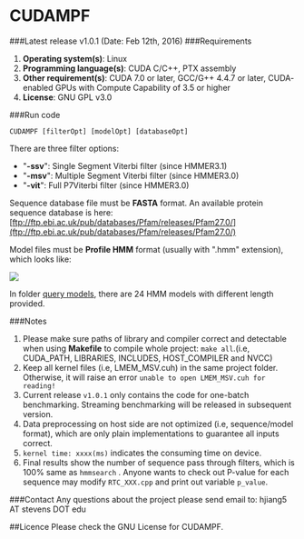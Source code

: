 # CUDAMPF
###Latest release
v1.0.1 (Date: Feb 12th, 2016)
###Requirements
1. **Operating system(s)**: Linux
2. **Programming language(s)**: CUDA C/C++, PTX assembly
3. **Other requirement(s)**: CUDA 7.0 or later, GCC/G++ 4.4.7 or later, CUDA-
enabled GPUs with Compute Capability of 3.5 or higher
4. **License**: GNU GPL v3.0

###Run code
```
CUDAMPF [filterOpt] [modelOpt] [databaseOpt]
```
There are three filter options:
- "**-ssv**": Single Segment Viterbi filter (since HMMER3.1)
- "**-msv**": Multiple Segment Viterbi filter (since HMMER3.0)
- "**-vit**": Full P7Viterbi filter (since HMMER3.0)

Sequence database file must be **FASTA** format. An available protein sequence database is here: [ftp://ftp.ebi.ac.uk/pub/databases/Pfam/releases/Pfam27.0/](ftp://ftp.ebi.ac.uk/pub/databases/Pfam/releases/Pfam27.0/)

Model files must be **Profile HMM** format (usually with ".hmm" extension), which looks like:

![]({{site.baseurl}}//docs/hmm.png)

In folder [query models](https://github.com/Super-Hippo/CUDAMPF/tree/master/quey%20models), there are 24 HMM models with different length provided.

###Notes
1. Please make sure paths of library and compiler correct and detectable when using **Makefile** to compile whole project: ```make all```.(i.e, CUDA_PATH, LIBRARIES, INCLUDES, HOST_COMPILER and NVCC)
2. Keep all kernel files (i.e, LMEM_MSV.cuh) in the same project folder. Otherwise, it will raise an error ```unable to open LMEM_MSV.cuh for reading!```
3. Current release ```v1.0.1``` only contains the code for one-batch benchmarking. Streaming benchmarking will be released in subsequent version.
4. Data preprocessing on host side are not optimized (i.e, sequence/model format), which are only plain implementations to guarantee all inputs correct. 
5. ```kernel time: xxxx(ms)``` indicates the consuming time on device.
6. Final results show the number of sequence pass through filters, which is 100% same as ```hmmsearch``` . Anyone wants to check out P-value for each sequence may modify ```RTC_XXX.cpp``` and print out variable ```p_value```.

###Contact
Any questions about the project please send email to: hjiang5 AT stevens DOT edu

##Licence
Please check the GNU License for CUDAMPF.
